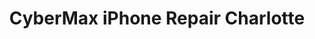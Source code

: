 ---
title: "CyberMax iPhone Repair Charlotte"
url: /charlotte/cybermax-iphone-repair-charlotte/
shop: shop
---